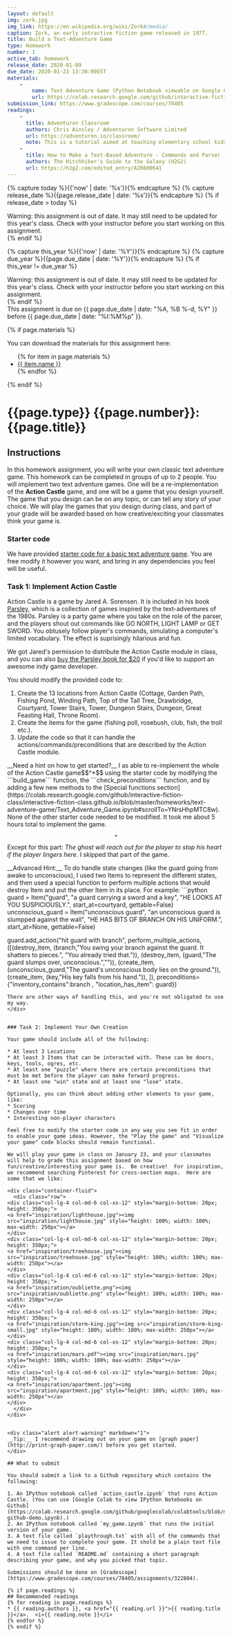 ```yaml
---
layout: default
img: zork.jpg
img_link: https://en.wikipedia.org/wiki/Zork#/media/
caption: Zork, an early intractive fiction game released in 1977.
title: Build a Text-Adventure Game
type: Homework
number: 1
active_tab: homework
release_date: 2020-01-09 
due_date: 2020-01-23 13:30:00EST
materials:
    - 
        name: Text Adventure Game (Python Notebook viewable on Google Colab)
        url: https://colab.research.google.com/github/interactive-fiction-class/interactive-fiction-class.github.io/blob/master/homeworks/text-adventure-game/Text_Adventure_Game.ipynb
submission_link: https://www.gradescope.com/courses/78405
readings:
    -
      title: Adventuron Classroom
      authors: Chris Ainsley / Adventuron Software Limited
      url: https://adventuron.io/classroom/
      note: This is a tutorial aimed at teaching elementary school kids how to program by writing a text adventure game.  I modeled our text adventure game after this Adventuron system.
    -
      title: How to Make a Text-Based Adventure - Commands and Parser
      authors: The Hitchhiker's Guide to the Galaxy (H2G2)
      url: https://h2g2.com/edited_entry/A20600641
---
```


<!-- Check whether the assignment is ready to release -->
{% capture today %}{{'now' | date: '%s'}}{% endcapture %}
{% capture release_date %}{{page.release_date | date: '%s'}}{% endcapture %}
{% if release_date > today %} 
<div class="alert alert-danger">
Warning: this assignment is out of date.  It may still need to be updated for this year's class.  Check with your instructor before you start working on this assignment.
</div>
{% endif %}
<!-- End of check whether the assignment is up to date -->


<!-- Check whether the assignment is up to date -->
{% capture this_year %}{{'now' | date: '%Y'}}{% endcapture %}
{% capture due_year %}{{page.due_date | date: '%Y'}}{% endcapture %}
{% if this_year != due_year %} 
<div class="alert alert-danger">
Warning: this assignment is out of date.  It may still need to be updated for this year's class.  Check with your instructor before you start working on this assignment.
</div>
{% endif %}
<!-- End of check whether the assignment is up to date -->


<div class="alert alert-info">
This assignment is due on {{ page.due_date | date: "%A, %B %-d, %Y" }} before {{ page.due_date | date: "%I:%M%p" }}. 
</div>

{% if page.materials %}
<div class="alert alert-info">
You can download the materials for this assignment here:
<ul>
{% for item in page.materials %}
<li><a href="{{item.url}}">{{ item.name }}</a></li>
{% endfor %}
</ul>
</div>
{% endif %}


{{page.type}} {{page.number}}: {{page.title}}
=============================================================


## Instructions

In this homework assignment, you will write your own classic text adventure game.  This homework can be completed in groups of up to 2 people.  You will implement two text adventure games.  One will be a re-implementation of the __Action Castle__ game, and one will be a game that you design yourself. The game that you design can be on any topic, or can tell any story of your choice.  We will play the games that you design during class, and part of your grade will be awarded based on how creative/exciting your classmates think your game is.

### Starter code

We have provided [starter code for a basic text adventure game](https://colab.research.google.com/github/interactive-fiction-class/interactive-fiction-class.github.io/blob/master/homeworks/text-adventure-game/Text_Adventure_Game.ipynb).  You are free modify it however you want, and bring in any dependencies you feel will be useful.

### Task 1: Implement Action Castle

Action Castle is a game by Jared A. Sorensen.  It is included in his book [Parsley](http://www.memento-mori.com/parsely-products/parsely-pdf), which is a collection of games inspired by the text-adventures of the 1980s.  Parsley is a party game where you take on the role of the parser, and the players shout out commands like GO NORTH, LIGHT LAMP or GET SWORD.  You obtusely follow player's commands, simulating a computer's limited vocabulary.  The effect is suprisingly hilarious and fun. 

We got Jared's permission to distribute the Action Castle module in class, and you can also [buy the Parsley book for $20](http://www.memento-mori.com/parsely-products/parsely-pdf) if you'd like to support an awesome indy game developer.

You should modify the provided code to:
1. Create the 13 locations from Action Castle (Cottage, Garden Path, Fishing Pond, Winding Path, 
Top of the Tall Tree, Drawbridge, Courtyard, Tower Stairs, Tower, 
Dungeon Stairs, Dungeon, Great Feasting Hall, Throne Room).
2. Create the items for the game (fishing poll, rosebush, club, fish, the troll etc.).
3. Update the code so that it can handle the actions/commands/preconditions that are described by the Action Castle module.

<div class="alert alert-warning" markdown="1">
__Need a hint on how to get started?__ I as able to re-implement the whole of the Action Castle game$$^*$$ using the starter code by modifying the ```build_game``` function, the ```check_preconditions``` function, and by adding a few new methods to the [Special functions section](https://colab.research.google.com/github/interactive-fiction-class/interactive-fiction-class.github.io/blob/master/homeworks/text-adventure-game/Text_Adventure_Game.ipynb#scrollTo=YNrsHhpMTC8w).  None of the other starter code needed to be modified. It took me about 5 hours total to implement the game.

$$^*$$Except for this part: _The ghost will reach out for the player to stop his heart if the player lingers here._ I skipped that part of the game.
</div>


<div class="alert alert-warning" markdown="1">
__Advanced Hint:__ To do handle state changes (like the guard going from awake to unconscious), I used two Items to represent the different states, and then used a special function to perform multiple actions that would destroy Item and put the other Item in its place.  For example:
```python
  guard = Item("guard", "a guard carrying a sword and a key", "HE LOOKS AT YOU SUSPICIOUSLY.",
    start_at=courtyard, gettable=False)
  unconscious_guard = Item("unconscious guard", "an unconscious guard is slumpped against the wall", 
    "HE HAS BITS OF BRANCH ON HIS UNIFORM.", start_at=None, gettable=False)

  guard.add_action("hit guard with branch", perform_multiple_actions, 
      ([(destroy_item, (branch,"You swing your branch against the guard. It shatters to pieces.",
                               "You already tried that.")),
      (destroy_item, (guard,"The guard slumps over, unconscious.","")),
      (create_item, (unconscious_guard,"The guard's unconscious body lies on the ground.")),
      (create_item, (key,"His key falls from his hand.")),
      ]), preconditions={"inventory_contains":branch , "location_has_item": guard})
 
```  
There are other ways of handling this, and you're not obligated to use my way.
</div>


### Task 2: Implement Your Own Creation

Your game should include all of the following:

* At least 3 Locations
* At least 3 Items that can be interacted with. These can be doors, keys, tools, ogres, etc.
* At least one "puzzle" where there are certain preconditions that must be met before the player can make forward progress.
* At least one "win" state and at least one "lose" state.

Optionally, you can think about adding other elements to your game, like:
* Scoring
* Changes over time
* Interesting non-player characters

Feel free to modify the starter code in any way you see fit in order to enable your game ideas. However, the "Play the game" and "Visualize your game" code blocks should remain functional.

We will play your game in class on January 23, and your classmates will help to grade this assignment based on how fun/creative/interesting your game is.  Be creative!  For inspiration, we recommend searching Pinterest for cross-section maps.  Here are some that we like:

<div class="container-fluid">
  <div class="row">
<div class="col-lg-4 col-md-6 col-xs-12" style="margin-bottom: 20px; height: 350px;">
<a href="inspiration/lighthouse.jpg"><img src="inspiration/lighthouse.jpg" style="height: 100%; width: 100%; max-width: 250px"></a>
</div>
<div class="col-lg-4 col-md-6 col-xs-12" style="margin-bottom: 20px; height: 350px;">
<a href="inspiration/treehouse.jpg"><img src="inspiration/treehouse.jpg" style="height: 100%; width: 100%; max-width: 250px"></a>
</div>
<div class="col-lg-4 col-md-6 col-xs-12" style="margin-bottom: 20px; height: 350px;">
<a href="inspiration/oubliette.png"><img src="inspiration/oubliette.png" style="height: 100%; width: 100%; max-width: 250px"></a>
</div>
<div class="col-lg-4 col-md-6 col-xs-12" style="margin-bottom: 20px; height: 350px;">
<a href="inspiration/storm-king.jpg"><img src="inspiration/storm-king-small.jpg" style="height: 100%; width: 100%; max-width: 250px"></a>
</div>
<div class="col-lg-4 col-md-6 col-xs-12" style="margin-bottom: 20px; height: 350px;">
<a href="inspiration/mars.pdf"><img src="inspiration/mars.jpg" style="height: 100%; width: 100%; max-width: 250px"></a>
</div>
<div class="col-lg-4 col-md-6 col-xs-12" style="margin-bottom: 20px; height: 350px;">
<a href="inspiration/apartment.jpg"><img src="inspiration/apartment.jpg" style="height: 100%; width: 100%; max-width: 250px"></a>
</div>
  </div>
</div>


<div class="alert alert-warning" markdown="1">
__Tip:__ I recommend drawing out on your game on [graph paper](http://print-graph-paper.com/) before you get started.
</div>

## What to submit

You should submit a link to a Github repository which contains the following:

1. An IPython notebook called `action_castle.ipynb` that runs Action Castle. (You can use [Google Colab to view IPython Notebooks on Github](https://colab.research.google.com/github/googlecolab/colabtools/blob/master/notebooks/colab-github-demo.ipynb).)
2. An IPython notebook called `my_game.ipynb` that runs the initial version of your game.
3. A text file called `playthrough.txt` with all of the commands that we need to issue to complete your game. It shold be a plain text file with one command per line.
4. A text file called `README.md` containing a short paragraph describing your game, and why you picked that topic.

Submissions should be done on [Gradescope](https://www.gradescope.com/courses/78405/assignments/322804).

{% if page.readings %} 
## Recommended readings
{% for reading in page.readings %}
* {{ reading.authors }}, <a href="{{ reading.url }}">{{ reading.title }}</a>.  <i>{{ reading.note }}</i>
{% endfor %}
{% endif %}
